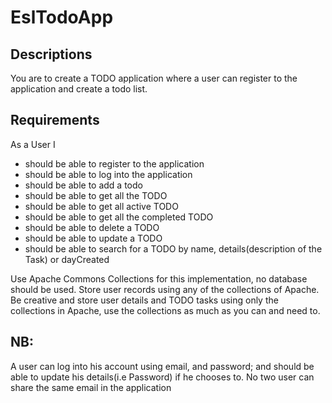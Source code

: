 # EslTodoApp

## Descriptions
You are to create a TODO application where a user can register to the application and create a todo list.

## Requirements

As a User I
* should be able to register to the application
* should be able to log into the application
* should be able to add a todo
* should be able to get all the TODO
* should be able to get all active TODO
* should be able to get all the completed TODO
* should be able to delete a TODO
* should be able  to update a TODO
* should be able to search for a TODO by name, details(description of the Task) or dayCreated


Use Apache Commons Collections for this implementation, no database should be used. Store user records using any of the collections of Apache.
Be creative and store user details and TODO tasks using only the collections in Apache, use the collections as much as you can and need to. 


## NB:
A user can log into his account using email, and password; and should be able to update his details(i.e Password) if he chooses to.
No two user can share the same email in the application 
